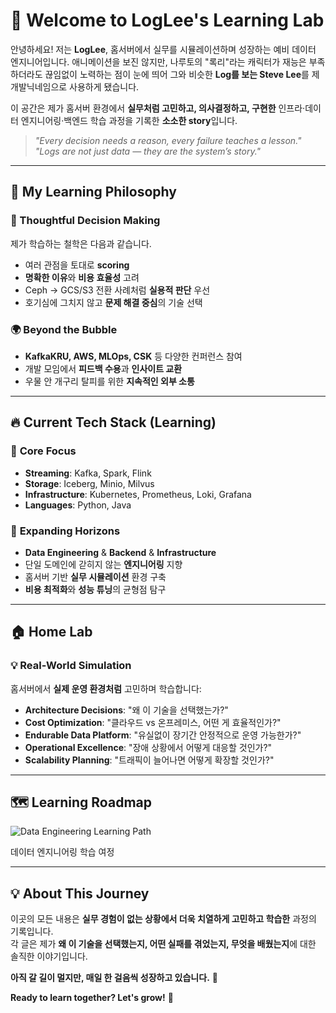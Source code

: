 # 👋 Welcome to LogLee's Learning Lab

안녕하세요! 저는 **LogLee**, 홈서버에서 실무를 시뮬레이션하며 성장하는 예비 데이터 엔지니어입니다.
애니메이션을 보진 않지만, 나루토의 "록리"라는 캐릭터가 재능은 부족하더라도 끊임없이 노력하는 점이 눈에 띄어 그와 비슷한 **Log를 보는 Steve Lee**를 제 개발닉네임으로 사용하게 됐습니다.

이 공간은 제가 홈서버 환경에서 **실무처럼 고민하고, 의사결정하고, 구현한** 인프라·데이터 엔지니어링·백엔드 학습 과정을 기록한 **소소한 story**입니다.

> _"Every decision needs a reason, every failure teaches a lesson."_  
>  _"Logs are not just data — they are the system’s story."_ 

---

## 🎯 My Learning Philosophy

### 🤔 Thoughtful Decision Making
제가 학습하는 철학은 다음과 같습니다.
- 여러 관점을 토대로 **scoring**
- **명확한 이유**와 **비용 효율성** 고려
- Ceph → GCS/S3 전환 사례처럼 **실용적 판단** 우선
- 호기심에 그치지 않고 **문제 해결 중심**의 기술 선택

### 🌍 Beyond the Bubble
- **KafkaKRU, AWS, MLOps, CSK** 등 다양한 컨퍼런스 참여
- 개발 모임에서 **피드백 수용**과 **인사이트 교환**
- 우물 안 개구리 탈피를 위한 **지속적인 외부 소통**

---

## 🔥 Current Tech Stack (Learning)

<div class="tech-grid">

### 🎯 **Core Focus** 
- **Streaming**: Kafka, Spark, Flink
- **Storage**: Iceberg, Minio, Milvus
- **Infrastructure**: Kubernetes, Prometheus, Loki, Grafana
- **Languages**: Python, Java

### 🚀 **Expanding Horizons**
- **Data Engineering** & **Backend** & **Infrastructure**
- 단일 도메인에 갇히지 않는 **엔지니어링** 지향
- 홈서버 기반 **실무 시뮬레이션** 환경 구축
- **비용 최적화**와 **성능 튜닝**의 균형점 탐구

---

## 🏠 Home Lab


### 💡 **Real-World Simulation**
홈서버에서 **실제 운영 환경처럼** 고민하며 학습합니다:

- **Architecture Decisions**: "왜 이 기술을 선택했는가?"
- **Cost Optimization**: "클라우드 vs 온프레미스, 어떤 게 효율적인가?"
- **Endurable Data Platform**: "유실없이 장기간 안정적으로 운영 가능한가?"
- **Operational Excellence**: "장애 상황에서 어떻게 대응할 것인가?"
- **Scalability Planning**: "트래픽이 늘어나면 어떻게 확장할 것인가?"

---

## 🗺️ Learning Roadmap

<div class="landscape-container">
<img src="/images/de-landscape.png" alt="Data Engineering Learning Path" class="landscape-image">
<p class="image-caption"> 데이터 엔지니어링 학습 여정</p>
</div>

---


## 💡 About This Journey

이곳의 모든 내용은 **실무 경험이 없는 상황에서 더욱 치열하게 고민하고 학습한** 과정의 기록입니다.  
각 글은 제가 **왜 이 기술을 선택했는지, 어떤 실패를 겪었는지, 무엇을 배웠는지**에 대한 솔직한 이야기입니다.

**아직 갈 길이 멀지만, 매일 한 걸음씩 성장하고 있습니다.** 🌱

**Ready to learn together? Let's grow!** 🚀
